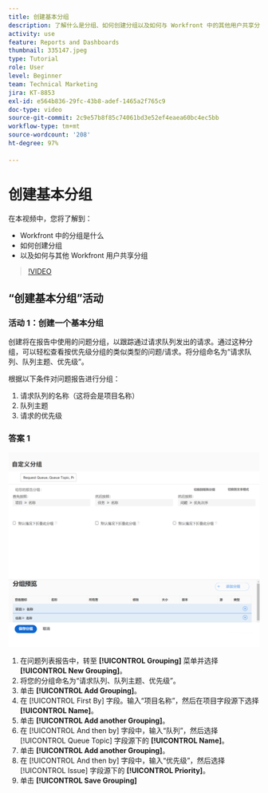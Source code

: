 ```yaml
---
title: 创建基本分组
description: 了解什么是分组、如何创建分组以及如何与 Workfront 中的其他用户共享分组。
activity: use
feature: Reports and Dashboards
thumbnail: 335147.jpeg
type: Tutorial
role: User
level: Beginner
team: Technical Marketing
jira: KT-8853
exl-id: e564b836-29fc-43b8-adef-1465a2f765c9
doc-type: video
source-git-commit: 2c9e57b8f85c74061bd3e52ef4eaea60bc4ec5bb
workflow-type: tm+mt
source-wordcount: '208'
ht-degree: 97%

---
```


# 创建基本分组

在本视频中，您将了解到：

* Workfront 中的分组是什么
* 如何创建分组
* 以及如何与其他 Workfront 用户共享分组

>[!VIDEO](https://video.tv.adobe.com/v/335147/?quality=12&learn=on)

## “创建基本分组”活动


### 活动 1：创建一个基本分组

创建将在报告中使用的问题分组，以跟踪通过请求队列发出的请求。通过这种分组，可以轻松查看按优先级分组的类似类型的问题/请求。将分组命名为“请求队列、队列主题、优先级”。

根据以下条件对问题报告进行分组：

1. 请求队列的名称（这将会是项目名称）
1. 队列主题
1. 请求的优先级

### 答案 1

![创建新分组的屏幕图像](assets/grouping-exercise.png)

1. 在问题列表报告中，转至 **[!UICONTROL Grouping]** 菜单并选择 **[!UICONTROL New Grouping]**。
1. 将您的分组命名为“请求队列、队列主题、优先级”。
1. 单击 **[!UICONTROL Add Grouping]**。
1. 在 [!UICONTROL First By] 字段。输入“项目名称”，然后在项目字段源下选择 **[!UICONTROL Name]**。
1. 单击 **[!UICONTROL Add another Grouping]**。
1. 在 [!UICONTROL And then by] 字段中，输入“队列”，然后选择 [!UICONTROL Queue Topic] 字段源下的 **[!UICONTROL Name]**。
1. 单击 **[!UICONTROL Add another Grouping]**。
1. 在 [!UICONTROL And then by] 字段中，输入“优先级”，然后选择 [!UICONTROL Issue] 字段源下的 **[!UICONTROL Priority]**。
1. 单击 **[!UICONTROL Save Grouping]**
